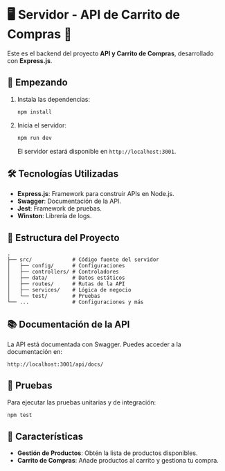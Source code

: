# 🖥️ Servidor - API de Carrito de Compras 🛒

Este es el backend del proyecto **API y Carrito de Compras**, desarrollado con **Express.js**.

## 🚀 Empezando

1. Instala las dependencias:
   ```bash
   npm install
   ```

2. Inicia el servidor:
   ```bash
   npm run dev
   ```

   El servidor estará disponible en `http://localhost:3001`.

## 🛠️ Tecnologías Utilizadas

- **Express.js**: Framework para construir APIs en Node.js.
- **Swagger**: Documentación de la API.
- **Jest**: Framework de pruebas.
- **Winston**: Librería de logs.

## 📂 Estructura del Proyecto

```
.
├── src/             # Código fuente del servidor
│   ├── config/      # Configuraciones
│   ├── controllers/ # Controladores
│   ├── data/        # Datos estáticos
│   ├── routes/      # Rutas de la API
│   ├── services/    # Lógica de negocio
│   └── test/        # Pruebas
└── ...              # Configuraciones y más
```

## 📚 Documentación de la API

La API está documentada con Swagger. Puedes acceder a la documentación en:

```
http://localhost:3001/api/docs/
```

## 🧪 Pruebas

Para ejecutar las pruebas unitarias y de integración:
```bash
npm test
```

## 🌟 Características

- **Gestión de Productos**: Obtén la lista de productos disponibles.
- **Carrito de Compras**: Añade productos al carrito y gestiona tu compra.
